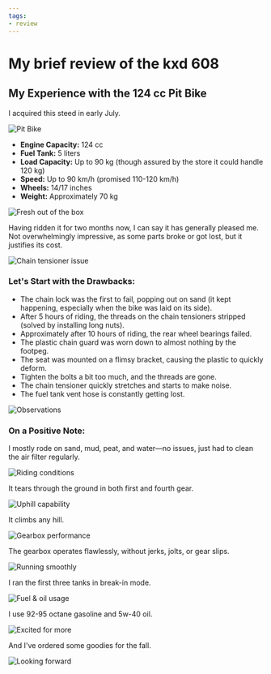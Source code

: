 ```yaml
---
tags:
- review
---
```


# My brief review of the kxd 608

## My Experience with the 124 cc Pit Bike

I acquired this steed in early July.

![Pit Bike](../../../static/img/39041a.jpg)

- **Engine Capacity:** 124 cc
- **Fuel Tank:** 5 liters
- **Load Capacity:** Up to 90 kg (though assured by the store it could handle 120 kg)
- **Speed:** Up to 90 km/h (promised 110-120 km/h)
- **Wheels:** 14/17 inches
- **Weight:** Approximately 70 kg

![Fresh out of the box](../../../static/img/1e7958.jpg)

Having ridden it for two months now, I can say it has generally pleased me. Not overwhelmingly impressive, as some parts broke or got lost, but it justifies its cost.

![Chain tensioner issue](../../../static/img/6542f8.jpg)

### Let's Start with the Drawbacks:

- The chain lock was the first to fail, popping out on sand (it kept happening, especially when the bike was laid on its side).
- After 5 hours of riding, the threads on the chain tensioners stripped (solved by installing long nuts).
- Approximately after 10 hours of riding, the rear wheel bearings failed.
- The plastic chain guard was worn down to almost nothing by the footpeg.
- The seat was mounted on a flimsy bracket, causing the plastic to quickly deform.
- Tighten the bolts a bit too much, and the threads are gone.
- The chain tensioner quickly stretches and starts to make noise.
- The fuel tank vent hose is constantly getting lost.

![Observations](../../../static/img/f82273.jpg)

### On a Positive Note:

I mostly rode on sand, mud, peat, and water—no issues, just had to clean the air filter regularly.

![Riding conditions](../../../static/img/bac8d5.jpg)

It tears through the ground in both first and fourth gear.

![Uphill capability](../../../static/img/01355f.jpg)

It climbs any hill.

![Gearbox performance](../../../static/img/042af4.jpg)

The gearbox operates flawlessly, without jerks, jolts, or gear slips.

![Running smoothly](../../../static/img/8b5bfd.jpg)

I ran the first three tanks in break-in mode.

![Fuel & oil usage](../../../static/img/1c5385.jpg)

I use 92-95 octane gasoline and 5w-40 oil.

![Excited for more](../../../static/img/5caea3.jpg)

And I've ordered some goodies for the fall.

![Looking forward](../../../static/img/a437d0.jpg)
